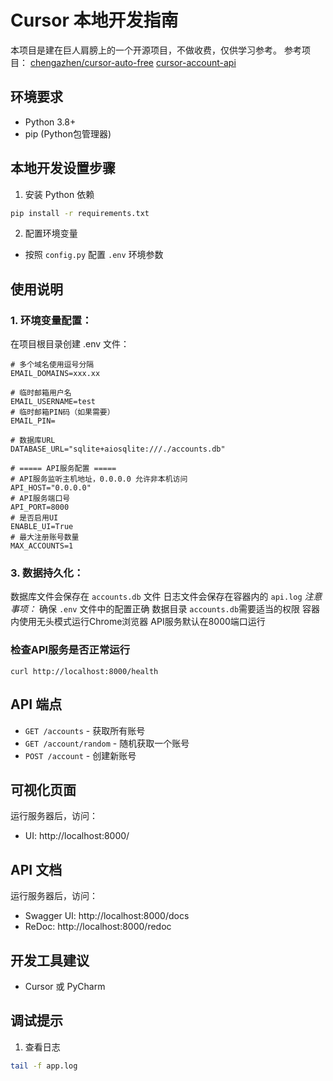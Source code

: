 # Cursor 本地开发指南

本项目是建在巨人肩膀上的一个开源项目，不做收费，仅供学习参考。
参考项目：
[chengazhen/cursor-auto-free](https://github.com/chengazhen/cursor-auto-free)
[cursor-account-api](https://github.com/Elawen-Carl/cursor-account-api)


## 环境要求
- Python 3.8+
- pip (Python包管理器)

## 本地开发设置步骤

1. 安装 Python 依赖
```bash
pip install -r requirements.txt
```

2. 配置环境变量
- 按照 `config.py` 配置 `.env` 环境参数

## 使用说明

### 1. 环境变量配置：
在项目根目录创建 .env 文件：
```
# 多个域名使用逗号分隔
EMAIL_DOMAINS=xxx.xx

# 临时邮箱用户名
EMAIL_USERNAME=test
# 临时邮箱PIN码（如果需要）
EMAIL_PIN=

# 数据库URL
DATABASE_URL="sqlite+aiosqlite:///./accounts.db"

# ===== API服务配置 =====
# API服务监听主机地址，0.0.0.0 允许非本机访问
API_HOST="0.0.0.0"
# API服务端口号
API_PORT=8000
# 是否启用UI
ENABLE_UI=True
# 最大注册账号数量
MAX_ACCOUNTS=1
```
### 3. 数据持久化：
数据库文件会保存在 `accounts.db` 文件
日志文件会保存在容器内的 `api.log`
*注意事项：*
确保 `.env` 文件中的配置正确
数据目录 `accounts.db`需要适当的权限
容器内使用无头模式运行Chrome浏览器
API服务默认在8000端口运行

### 检查API服务是否正常运行
```
curl http://localhost:8000/health
```

## API 端点

- `GET /accounts` - 获取所有账号
- `GET /account/random` - 随机获取一个账号
- `POST /account` - 创建新账号

## 可视化页面
运行服务器后，访问：
- UI: http://localhost:8000/

## API 文档
运行服务器后，访问：
- Swagger UI: http://localhost:8000/docs
- ReDoc: http://localhost:8000/redoc

## 开发工具建议
- Cursor 或 PyCharm

## 调试提示
1. 查看日志
```bash
tail -f app.log
```
